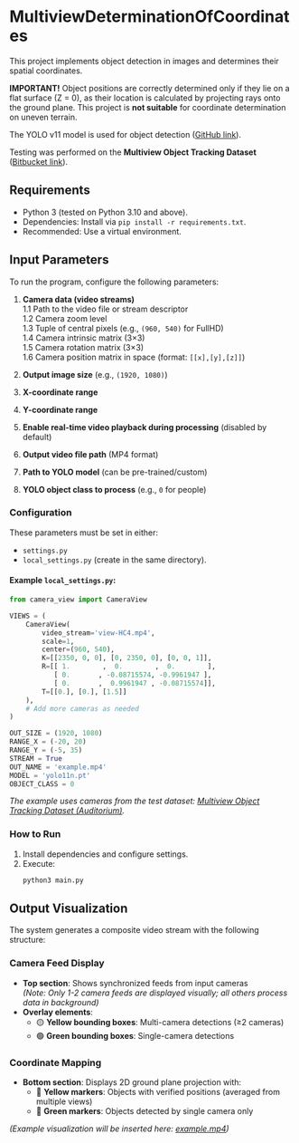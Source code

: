 # MultiviewDeterminationOfCoordinates  

This project implements object detection in images and determines their spatial coordinates.  

**IMPORTANT!** Object positions are correctly determined only if they lie on a flat surface (Z = 0), as their location is calculated by projecting rays onto the ground plane. This project is **not suitable** for coordinate determination on uneven terrain.  

The YOLO v11 model is used for object detection ([GitHub link](https://github.com/ultralytics/ultralytics)).  

Testing was performed on the **Multiview Object Tracking Dataset** ([Bitbucket link](https://bitbucket.org/merayxu/multiview-object-tracking-dataset/src/master/)).  

## Requirements  
- Python 3 (tested on Python 3.10 and above).  
- Dependencies: Install via `pip install -r requirements.txt`.  
- Recommended: Use a virtual environment.  

## Input Parameters  
To run the program, configure the following parameters:  

1. **Camera data (video streams)**  
   1.1 Path to the video file or stream descriptor  
   1.2 Camera zoom level  
   1.3 Tuple of central pixels (e.g., `(960, 540)` for FullHD)  
   1.4 Camera intrinsic matrix (3×3)  
   1.5 Camera rotation matrix (3×3)  
   1.6 Camera position matrix in space (format: `[[x],[y],[z]]`)  

2. **Output image size** (e.g., `(1920, 1080)`)  
3. **X-coordinate range**  
4. **Y-coordinate range**  
5. **Enable real-time video playback during processing** (disabled by default)  
6. **Output video file path** (MP4 format)  
7. **Path to YOLO model** (can be pre-trained/custom)  
8. **YOLO object class to process** (e.g., `0` for people)  

### Configuration  
These parameters must be set in either:  
- `settings.py`  
- `local_settings.py` (create in the same directory).  

#### Example `local_settings.py`:  
```python
from camera_view import CameraView

VIEWS = (
    CameraView(
        video_stream='view-HC4.mp4',
        scale=1,
        center=(960, 540),
        K=[[2350, 0, 0], [0, 2350, 0], [0, 0, 1]],
        R=[[ 1.        ,  0.        ,  0.        ],
           [ 0.       , -0.08715574, -0.9961947 ],
           [ 0.       ,  0.9961947 , -0.08715574]],
        T=[[0.], [0.], [1.5]]
    ),
    # Add more cameras as needed
)

OUT_SIZE = (1920, 1080)
RANGE_X = (-20, 20)
RANGE_Y = (-5, 35)
STREAM = True
OUT_NAME = 'example.mp4'
MODEL = 'yolo11n.pt'
OBJECT_CLASS = 0
```

*The example uses cameras from the test dataset: [Multiview Object Tracking Dataset (Auditorium)](https://bitbucket.org/merayxu/multiview-object-tracking-dataset/src/master/CAMPUS/Auditorium/).*  

### How to Run  
1. Install dependencies and configure settings.  
2. Execute:  
   ```bash  
   python3 main.py  
   ```
## Output Visualization

The system generates a composite video stream with the following structure:

### Camera Feed Display
- **Top section**: Shows synchronized feeds from input cameras  
  *(Note: Only 1-2 camera feeds are displayed visually; all others process data in background)*  
- **Overlay elements**:  
  - 🟡 **Yellow bounding boxes**: Multi-camera detections (≥2 cameras)  
  - 🟢 **Green bounding boxes**: Single-camera detections  

### Coordinate Mapping
- **Bottom section**: Displays 2D ground plane projection with:  
  - 💛 **Yellow markers**: Objects with verified positions (averaged from multiple views)  
  - 💚 **Green markers**: Objects detected by single camera only  

*(Example visualization will be inserted here: [example.mp4](https://github.com/maksim-buren/MultiviewDeterminationOfCoordinates/blob/main/example/example.mp4))*

